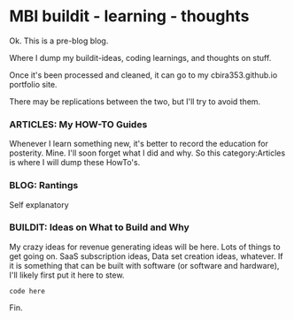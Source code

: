 # MBI buildit - learning - thoughts

Ok.  This is a pre-blog blog.

Where I dump my buildit-ideas, coding learnings, and thoughts on stuff.

Once it's been processed and cleaned, it can go to my cbira353.github.io portfolio site.

There may be replications between the two, but I'll try to avoid them.

### ARTICLES: My HOW-TO Guides
Whenever I learn something new, it's better to record the education for posterity. Mine. I'll soon forget what I did and why. So this category:Articles is where I will dump these HowTo's.


### BLOG: Rantings
Self explanatory

### BUILDIT: Ideas on What to Build and Why
My crazy ideas for revenue generating ideas will be here. Lots of things to get going on. SaaS subscription ideas, Data set creation ideas, whatever. If it is something that can be built with software (or software and hardware), I'll likely first put it here to stew.

`code here`

Fin.